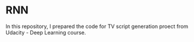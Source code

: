 # RNN
In this repository, I prepared the code for TV script generation proect from Udacity - Deep Learning course.
